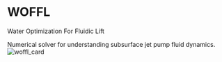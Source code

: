 # WOFFL
Water Optimization For Fluidic Lift

Numerical solver for understanding subsurface jet pump fluid dynamics.
![woffl_card](https://github.com/kwellis/woffl/assets/62774251/b3726906-21b8-4574-a0c6-127d56e24680)
